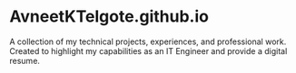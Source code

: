 # AvneetKTelgote.github.io
A collection of my technical projects, experiences, and professional work. Created to highlight my capabilities as an IT Engineer and provide a digital resume.
